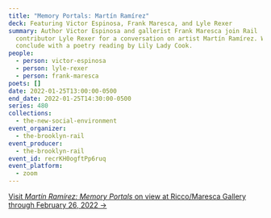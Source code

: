 ```yaml
---
title: "Memory Portals: Martín Ramírez"
deck: Featuring Victor Espinosa, Frank Maresca, and Lyle Rexer
summary: Author Victor Espinosa and gallerist Frank Maresca join Rail
  contributor Lyle Rexer for a conversation on artist Martín Ramírez. We
  conclude with a poetry reading by Lily Lady Cook.
people:
  - person: victor-espinosa
  - person: lyle-rexer
  - person: frank-maresca
poets: []
date: 2022-01-25T13:00:00-0500
end_date: 2022-01-25T14:30:00-0500
series: 480
collections:
  - the-new-social-environment
event_organizer:
  - the-brooklyn-rail
event_producer:
  - the-brooklyn-rail
event_id: recrKH0ogftPp6ruq
event_platform:
  - zoom
---
```

[Visit *Martín Ramírez: Memory Portals* on view at Ricco/Maresca Gallery through February 26, 2022 →](https://www.riccomaresca.com/viewing-room/58-martin-ramirez-memory-portals-in-person-and-online-extended/)